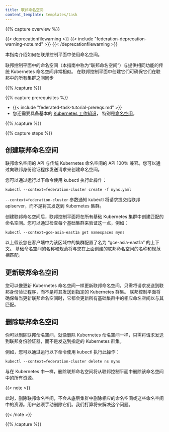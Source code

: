 ```yaml
---
title: 联邦命名空间
content_template: templates/task
---
```


<!--
---
title: Federated Namespaces
content_template: templates/task
---
-->

{{% capture overview %}}

{{< deprecationfilewarning >}}
{{< include "federation-deprecation-warning-note.md" >}}
{{< /deprecationfilewarning >}}

<!--
This guide explains how to use Namespaces in Federation control plane.
-->
本指南介绍如何在联邦控制平面中使用命名空间。

<!--
Namespaces in federation control plane (referred to as "federated Namespaces" in
this guide) are very similar to the traditional [Kubernetes
Namespaces](/docs/concepts/overview/working-with-objects/namespaces/) providing the same functionality.
Creating them in the federation control plane ensures that they are synchronized
across all the clusters in federation.
-->
联邦控制平面中的命名空间（本指南中称为“联邦命名空间”）与提供相同功能的传统 Kubernetes 命名空间非常相似。
在联邦控制平面中创建它们可确保它们在联邦中的所有集群之间同步

{{% /capture %}}

{{% capture prerequisites %}}

* {{< include "federated-task-tutorial-prereqs.md" >}}
* 您还需要具备基本的 [Kubernetes 工作知识](/docs/tutorials/Kubernetes-basics/)，
特别是[命名空间](/docs/concepts/overview/working-objects/Namespaces/)。

<!--
You are also expected to have a basic
[working knowledge of Kubernetes](/docs/tutorials/kubernetes-basics/) in
general and [Namespaces](/docs/concepts/overview/working-with-objects/namespaces/) in particular.
-->

{{% /capture %}}

{{% capture steps %}}

<!--
## Creating a Federated Namespace
-->

## 创建联邦命名空间

<!--
The API for Federated Namespaces is 100% compatible with the
API for traditional Kubernetes Namespaces. You can create a Namespace by sending
a request to the federation apiserver.
-->
联邦命名空间的 API 与传统 Kubernetes 命名空间的 API 100％ 兼容。您可以通过向联邦身份验证程序发送请求来创建命名空间。

<!--
You can do that using kubectl by running:
-->
您可以通过运行以下命令使用 kubectl 执行此操作：

``` shell
kubectl --context=federation-cluster create -f myns.yaml
```

<!--
The `--context=federation-cluster` flag tells kubectl to submit the
request to the Federation apiserver instead of sending it to a Kubernetes
cluster.
-->
`--context=federation-cluster` 参数通知 kubectl 将请求提交给联邦 apiserver，而不是将其发送到 Kubernetes 集群。

<!--
Once a federated Namespace is created, the federation control plane will create
a matching Namespace in all underlying Kubernetes clusters.
You can verify this by checking each of the underlying clusters, for example:
-->
创建联邦命名空间后，联邦控制平面将在所有基础 Kubernetes 集群中创建匹配的命名空间。您可以通过检查每个基础集群来验证这一点，例如：

``` shell
kubectl --context=gce-asia-east1a get namespaces myns
```

<!--
The above assumes that you have a context named 'gce-asia-east1a'
configured in your client for your cluster in that zone. The name and
spec of the underlying Namespace will match those of
the Federated Namespace that you created above.
-->
以上假设您在客户端中为该区域中的集群配置了名为 “gce-asia-east1a” 的上下文。
基础命名空间的名称和规范将与您在上面创建的联邦命名空间的名称和规范相匹配。

<!--
## Updating a Federated Namespace
-->

## 更新联邦命名空间

<!--
You can update a federated Namespace as you would update a Kubernetes
Namespace, just send the request to federation apiserver instead of sending it
to a specific Kubernetes cluster.
Federation control plane will ensure that whenever the federated Namespace is
updated, it updates the corresponding Namespaces in all underlying clusters to
match it.
-->
您可以像更新 Kubernetes 命名空间一样更新联邦命名空间，只需将请求发送到联邦身份验证程序，而不是将其发送到指定的 Kubernetes 群集。
联邦控制平面将确保每当更新联邦命名空间时，它都会更新所有基础集群中的相应命名空间以与其匹配。

<!--
## Deleting a Federated Namespace
-->

## 删除联邦命名空间

<!--
You can delete a federated Namespace as you would delete a Kubernetes
Namespace, just send the request to federation apiserver instead of sending it
to a specific Kubernetes cluster.
-->
你可以删除联邦命名空间，就像删除 Kubernetes 命名空间一样，只需将请求发送到联邦身份验证器，而不是发送到指定的 Kubernetes 群集。

<!--
For example, you can do that using kubectl by running:
-->
例如，您可以通过运行以下命令使用 kubectl 执行此操作：

```shell
kubectl --context=federation-cluster delete ns myns
```

<!--
As in Kubernetes, deleting a federated Namespace will delete all resources in that
Namespace from the federation control plane.
-->
与在 Kubernetes 中一样，删除联邦命名空间将从联邦控制平面中删除该命名空间中的所有资源。

{{< note >}}

<!--
At this point, deleting a federated Namespace will not delete the corresponding Namespace, or resources in those Namespaces, from underlying clusters. Users must delete them manually. We intend to fix this in the future.
-->
此时，删除联邦命名空间，不会从底层集群中删除相应的命名空间或这些命名空间中的资源。用户必须手动删除它们。我们打算将来解决这个问题。

{{< /note >}}

{{% /capture %}}


